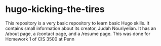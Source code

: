 # hugo-kicking-the-tires
This repository is a very basic repository to learn basic Hugo skills.
It contains small information about its creator, Judah Nouriyelian.
It has an /about page, a /contact page, and a /resume page.
This was done for Homework 1 of CIS 3500 at Penn
